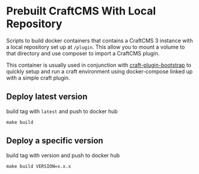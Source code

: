 # Prebuilt CraftCMS With Local Repository

Scripts to build docker containers that contains a CraftCMS 3 instance with a local repository
set up at `/plugin`. This allow you to mount a volume to that directory and use composer to import
a CraftCMS plugin.

This container is usually used in conjunction with [craft-plugin-bootstrap](https://github.com/Ecce-Media/craft-plugin-bootstrap)
to quickly setup and run a craft environment using docker-compose linked up with a simple
craft plugin.

## Deploy latest version

build tag with `latest` and push to docker hub

    make build

##  Deploy a specific version

build tag with version and push to docker hub

    make build VERSION=x.x.x
        